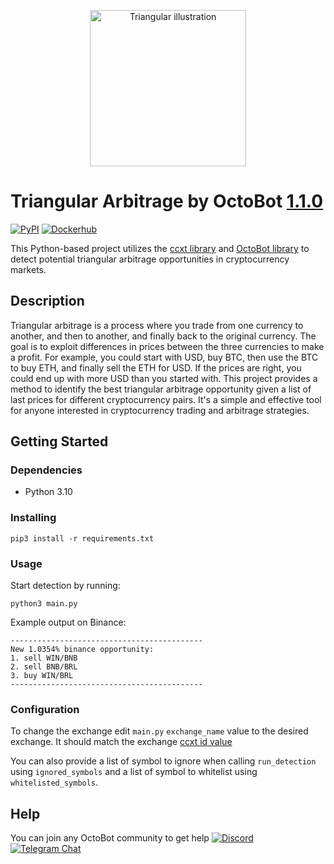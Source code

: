 <p align="center">
  <img src="illustration.jpeg" width="250px" height="250px" alt="Triangular illustration">
</p>

# Triangular Arbitrage by OctoBot [1.1.0](https://github.com/Drakkar-Software/Triangular-Arbitrage/blob/master/CHANGELOG.md)
[![PyPI](https://img.shields.io/pypi/v/OctoBot-Triangular-Arbitrage.svg)](https://pypi.python.org/pypi/OctoBot-Triangular-Arbitrage/)
[![Dockerhub](https://img.shields.io/docker/pulls/drakkarsoftware/octobot-triangular-arbitrage.svg?logo=docker)](https://hub.docker.com/r/drakkarsoftware/octobot-triangular-arbitrage)

This Python-based project utilizes the [ccxt library](https://github.com/ccxt/ccxt) and [OctoBot library](https://github.com/Drakkar-Software/OctoBot) to detect potential triangular arbitrage opportunities in cryptocurrency markets.

## Description

Triangular arbitrage is a process where you trade from one currency to another, and then to another, and finally back to the original currency. The goal is to exploit differences in prices between the three currencies to make a profit. For example, you could start with USD, buy BTC, then use the BTC to buy ETH, and finally sell the ETH for USD. If the prices are right, you could end up with more USD than you started with. This project provides a method to identify the best triangular arbitrage opportunity given a list of last prices for different cryptocurrency pairs. It's a simple and effective tool for anyone interested in cryptocurrency trading and arbitrage strategies.

## Getting Started

### Dependencies

* Python 3.10

### Installing

```
pip3 install -r requirements.txt
```

### Usage
Start detection by running:
```
python3 main.py
```

Example output on Binance:
```
-------------------------------------------
New 1.0354% binance opportunity:
1. sell WIN/BNB
2. sell BNB/BRL
3. buy WIN/BRL
-------------------------------------------
```

### Configuration
To change the exchange edit `main.py` `exchange_name` value to the desired exchange. It should match the exchange [ccxt id value](https://github.com/ccxt/ccxt?tab=readme-ov-file#certified-cryptocurrency-exchanges)

You can also provide a list of symbol to ignore when calling `run_detection` using `ignored_symbols` and a list of symbol to whitelist using `whitelisted_symbols`.

## Help

You can join any OctoBot community to get help [![Discord](https://img.shields.io/discord/530629985661222912.svg?logo=discord&label=Discord)](https://octobot.click/gh-discord) [![Telegram Chat](https://img.shields.io/badge/telegram-chat-green.svg?logo=telegram&label=Telegram)](https://octobot.click/gh-telegram)
